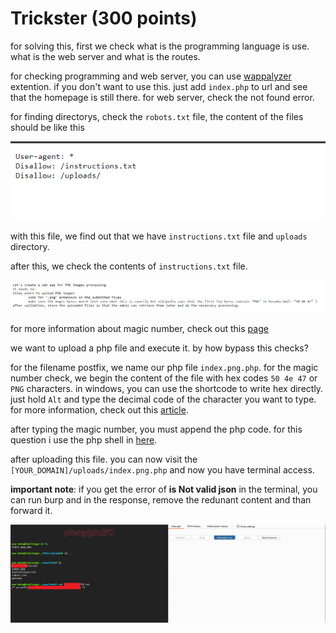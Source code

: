 # Trickster (300 points)

for solving this, first we check what is the programming language is use. what is the web server and what is the routes.

for checking programming and web server, you can use [wappalyzer](https://www.wappalyzer.com/) extention. if you don't want to use this. just add `index.php` to url and see that the homepage is still there. for web server, check the not found error.

for finding directorys, check the `robots.txt` file, the content of the files should be like this

![robots.txt file](../statics/trickster_02.png)

with this file, we find out that we have `instructions.txt` file and `uploads` directory.

after this, we check the contents of `instructions.txt` file.

![instructions.txt file](../statics/trickster_03.png)

for more information about magic number, check out this [page](https://gist.github.com/leommoore/f9e57ba2aa4bf197ebc5)

we want to upload a php file and execute it. by how bypass this checks? 

for the filename postfix, we name our php file `index.png.php`. for the magic number check, we begin the content of the file with hex codes `50 4e 47` or `PNG` characters. in windows, you can use the shortcode to write hex directly. just hold `Alt` and type the decimal code of the character you want to type. for more information, check out this [article](https://www.freecodecamp.org/news/alt-codes-special-characters-keyboard-symbols-windows-list/).

after typing the magic number, you must append the php code. for this question i use the php shell in [here](https://github.com/flozz/p0wny-shell).

after uploading this file. you can now visit the `[YOUR_DOMAIN]/uploads/index.png.php` and now you have terminal access.

**important note**: if you get the error of **is Not valid json** in the terminal, you can run burp and in the response, remove the redunant content and than forward it.

![solution](../statics/trickster_01.png)
